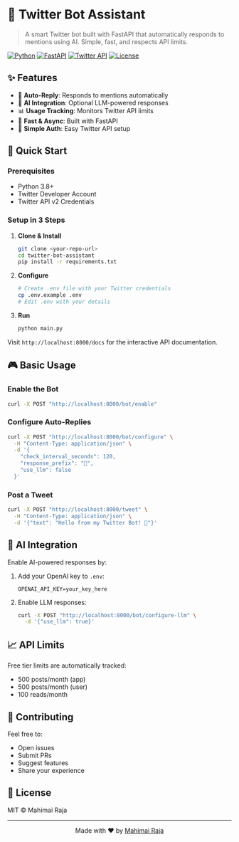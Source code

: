 # 🤖 Twitter Bot Assistant

> A smart Twitter bot built with FastAPI that automatically responds to mentions using AI. Simple, fast, and respects API limits.

[![Python](https://img.shields.io/badge/Python-3.8+-blue.svg)](https://www.python.org/downloads/)
[![FastAPI](https://img.shields.io/badge/FastAPI-0.97.0-009688.svg)](https://fastapi.tiangolo.com)
[![Twitter API](https://img.shields.io/badge/Twitter_API-v2-1DA1F2.svg)](https://developer.twitter.com/en/docs/twitter-api)
[![License](https://img.shields.io/badge/license-MIT-green.svg)](LICENSE)

## ✨ Features

- 🔄 **Auto-Reply**: Responds to mentions automatically
- 🧠 **AI Integration**: Optional LLM-powered responses
- 📊 **Usage Tracking**: Monitors Twitter API limits
- 🚀 **Fast & Async**: Built with FastAPI
- 🔑 **Simple Auth**: Easy Twitter API setup

## 🚀 Quick Start

### Prerequisites

- Python 3.8+
- Twitter Developer Account
- Twitter API v2 Credentials

### Setup in 3 Steps

1. **Clone & Install**
   ```bash
   git clone <your-repo-url>
   cd twitter-bot-assistant
   pip install -r requirements.txt
   ```

2. **Configure**
   ```bash
   # Create .env file with your Twitter credentials
   cp .env.example .env
   # Edit .env with your details
   ```

3. **Run**
   ```bash
   python main.py
   ```

Visit `http://localhost:8000/docs` for the interactive API documentation.

## 🎮 Basic Usage

### Enable the Bot
```bash
curl -X POST "http://localhost:8000/bot/enable"
```

### Configure Auto-Replies
```bash
curl -X POST "http://localhost:8000/bot/configure" \
  -H "Content-Type: application/json" \
  -d '{
    "check_interval_seconds": 120,
    "response_prefix": "🤖",
    "use_llm": false
  }'
```

### Post a Tweet
```bash
curl -X POST "http://localhost:8000/tweet" \
  -H "Content-Type: application/json" \
  -d '{"text": "Hello from my Twitter Bot! 🚀"}'
```

## 🧠 AI Integration

Enable AI-powered responses by:

1. Add your OpenAI key to `.env`:
   ```
   OPENAI_API_KEY=your_key_here
   ```

2. Enable LLM responses:
   ```bash
   curl -X POST "http://localhost:8000/bot/configure-llm" \
     -d '{"use_llm": true}'
   ```

## 📈 API Limits

Free tier limits are automatically tracked:
- 500 posts/month (app)
- 500 posts/month (user)
- 100 reads/month

## 🤝 Contributing

Feel free to:
- Open issues
- Submit PRs
- Suggest features
- Share your experience

## 📝 License

MIT © Mahimai Raja

---

<div align="center">
Made with ❤️ by <a href="https://github.com/mahimairaja">Mahimai Raja</a>
</div>
